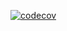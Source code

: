 [![codecov](https://codecov.io/gh/jumado2/Minecraft/branch/main/graph/badge.svg)](https://codecov.io/gh/jumado2/Minecraft)
